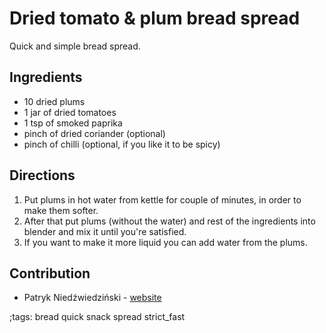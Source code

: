 # Dried tomato & plum bread spread

Quick and simple bread spread.

## Ingredients

- 10 dried plums
- 1 jar of dried tomatoes
- 1 tsp of smoked paprika
- pinch of dried coriander (optional)
- pinch of chilli (optional, if you like it to be spicy)

## Directions

1. Put plums in hot water from kettle for couple of minutes, in order to make them softer.
2. After that put plums (without the water) and rest of the ingredients into blender and mix it until you're satisfied.
3. If you want to make it more liquid you can add water from the plums.


## Contribution

- Patryk Niedźwiedziński - [website](https://niedzwiedzinski.cyou)

;tags: bread quick snack spread strict_fast
